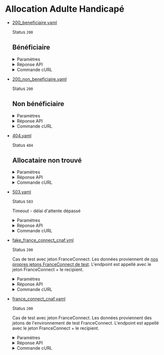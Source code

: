 # Allocation Adulte Handicapé
* [200_beneficiaire.yaml](200_beneficiaire.yaml)

  Status `200`

  ## Bénéficiaire

  <details><summary>Paramètres</summary>
  <p>

  ```json
  {
    "nomUsage": "DUPONT",
    "nomNaissance": "MARTIN",
    "prenoms[]": [
      "PIERRE",
      "RICHARD"
    ],
    "anneeDateDeNaissance": 1987,
    "moisDateDeNaissance": 12,
    "jourDateDeNaissance": 1,
    "codeInseeLieuDeNaissance": "08480",
    "codePaysLieuDeNaissance": "99100",
    "sexe": "M"
  }
  ```

  </p>
  </details>

  <details><summary>Réponse API</summary>
  <p>

  ```json
  {
    "status": "beneficiaire",
    "dateDebut": "2022-11-29"
  }
  ```

  </p>
  </details>

  <details><summary>Commande cURL</summary>
  <p>

  ```bash
  curl -H "X-Api-Key: $token" \
    -G -d 'nomUsage=DUPONT' -d 'nomNaissance=MARTIN' -d 'prenoms[][]=PIERRE' -d 'prenoms[][]=RICHARD' -d 'anneeDateDeNaissance=1987' -d 'moisDateDeNaissance=12' -d 'jourDateDeNaissance=1' -d 'codeInseeLieuDeNaissance=08480' -d 'codePaysLieuDeNaissance=99100' -d 'sexe=M' \
    --url "https://staging.particulier.api.gouv.fr/api/v2/allocation-adulte-handicape"
  ```

  </p>
  </details>
* [200_non_beneficiaire.yaml](200_non_beneficiaire.yaml)

  Status `200`

  ## Non bénéficiaire

  <details><summary>Paramètres</summary>
  <p>

  ```json
  {
    "nomUsage": "CHIRAC",
    "nomNaissance": "MARTIN",
    "prenoms[]": [
      "JACQUES"
    ],
    "anneeDateDeNaissance": 1987,
    "moisDateDeNaissance": 12,
    "jourDateDeNaissance": 1,
    "codeInseeLieuDeNaissance": "08480",
    "codePaysLieuDeNaissance": "99100",
    "sexe": "M"
  }
  ```

  </p>
  </details>

  <details><summary>Réponse API</summary>
  <p>

  ```json
  {
    "status": "non_beneficiaire",
    "dateDebut": null
  }
  ```

  </p>
  </details>

  <details><summary>Commande cURL</summary>
  <p>

  ```bash
  curl -H "X-Api-Key: $token" \
    -G -d 'nomUsage=CHIRAC' -d 'nomNaissance=MARTIN' -d 'prenoms[][]=JACQUES' -d 'anneeDateDeNaissance=1987' -d 'moisDateDeNaissance=12' -d 'jourDateDeNaissance=1' -d 'codeInseeLieuDeNaissance=08480' -d 'codePaysLieuDeNaissance=99100' -d 'sexe=M' \
    --url "https://staging.particulier.api.gouv.fr/api/v2/allocation-adulte-handicape"
  ```

  </p>
  </details>
* [404.yaml](404.yaml)

  Status `404`

  ## Allocataire non trouvé

  <details><summary>Paramètres</summary>
  <p>

  ```json
  {
    "nomNaissance": "DUBOCHE",
    "prenoms[]": [
      "JEROME"
    ],
    "anneeDateDeNaissance": 2002,
    "moisDateDeNaissance": 12,
    "jourDateDeNaissance": 5,
    "codeInseeLieuDeNaissance": "08480",
    "codePaysLieuDeNaissance": "99100",
    "sexe": "M"
  }
  ```

  </p>
  </details>

  <details><summary>Réponse API</summary>
  <p>

  ```json
  {
    "error": "not_found",
    "reason": "Dossier allocataire inexistant. Le document ne peut être édité.",
    "message": "Dossier allocataire inexistant. Le document ne peut être édité."
  }
  ```

  </p>
  </details>

  <details><summary>Commande cURL</summary>
  <p>

  ```bash
  curl -H "X-Api-Key: $token" \
    -G -d 'nomNaissance=DUBOCHE' -d 'prenoms[][]=JEROME' -d 'anneeDateDeNaissance=2002' -d 'moisDateDeNaissance=12' -d 'jourDateDeNaissance=5' -d 'codeInseeLieuDeNaissance=08480' -d 'codePaysLieuDeNaissance=99100' -d 'sexe=M' \
    --url "https://staging.particulier.api.gouv.fr/api/v2/allocation-adulte-handicape"
  ```

  </p>
  </details>
* [503.yaml](503.yaml)

  Status `503`

  Timeout - délai d'attente dépassé

  <details><summary>Paramètres</summary>
  <p>

  ```json
  {
    "codeInseeLieuDeNaissance": "00503",
    "codePaysLieuDeNaissance": "99100",
    "sexe": "F"
  }
  ```

  </p>
  </details>

  <details><summary>Réponse API</summary>
  <p>

  ```json
  {
    "error": "network_error",
    "reason": "timeout of 10000 ms exceeded",
    "message": "Une erreur est survenue lors de l'appel au fournisseur de donnée"
  }
  ```

  </p>
  </details>

  <details><summary>Commande cURL</summary>
  <p>

  ```bash
  curl -H "X-Api-Key: $token" \
    -G -d 'codeInseeLieuDeNaissance=00503' -d 'codePaysLieuDeNaissance=99100' -d 'sexe=F' \
    --url "https://staging.particulier.api.gouv.fr/api/v2/allocation-adulte-handicape"
  ```

  </p>
  </details>
* [fake_france_connect_cnaf.yml](fake_france_connect_cnaf.yml)

  Status `200`

  Cas de test avec jeton FranceConnect.
Les données proviennent de [nos propres jetons FranceConnect de test](../france_connect/cnaf_css.yml).
L'endpoint est appellé avec le jeton FranceConnect + le recipient.

  <details><summary>Paramètres</summary>
  <p>

  ```json
  {
    "given_name": "Georges",
    "family_name": "CNAF",
    "birthdate": "2002-01-01",
    "gender": "male",
    "birthplace": "75002",
    "birthcountry": "99100",
    "preferred_username": "MARTIN"
  }
  ```

  </p>
  </details>

  <details><summary>Réponse API</summary>
  <p>

  ```json
  {
    "status": "beneficiaire",
    "dateDebut": "2021-05-05"
  }
  ```

  </p>
  </details>

  <details><summary>Commande cURL</summary>
  <p>

  ```bash
  curl -H "Authorization: Bearer $token_france_connect" --url "https://staging.particulier.api.gouv.fr/api/v2/allocation-adulte-handicape?recipient=13002526500013"
  ```

  </p>
  </details>
* [france_connect_cnaf.yaml](france_connect_cnaf.yaml)

  Status `200`

  Cas de test avec jeton FranceConnect.
Les données proviennent des jetons de l'environnement de test FranceConnect.
L'endpoint est appellé avec le jeton FranceConnect + le recipient.

  <details><summary>Paramètres</summary>
  <p>

  ```json
  {
    "given_name": "Angela",
    "family_name": "DUBOIS",
    "birthdate": "1962-08-24",
    "gender": "female",
    "birthplace": "75107",
    "birthcountry": "99100"
  }
  ```

  </p>
  </details>

  <details><summary>Réponse API</summary>
  <p>

  ```json
  {
    "status": "beneficiaire",
    "dateDebut": "2023-02-01"
  }
  ```

  </p>
  </details>

  <details><summary>Commande cURL</summary>
  <p>

  ```bash
  curl -H "Authorization: Bearer $token_france_connect" --url "https://staging.particulier.api.gouv.fr/api/v2/allocation-adulte-handicape?recipient=13002526500013"
  ```

  </p>
  </details>
